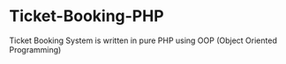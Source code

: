 # Ticket-Booking-PHP
Ticket Booking System is written in pure PHP using OOP (Object Oriented Programming)
